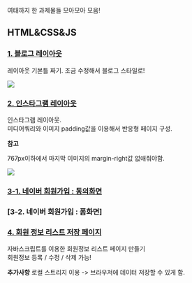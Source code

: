 
여태까지 한 과제물들 모아모아 모음!

 
## HTML&CSS&JS
### [1. 블로그 레이아웃](https://orongee22.github.io/Bitcamp201905/2.HTML%26CSS%26JS/example/layout_test.html)

레이아웃 기본틀 짜기. 조금 수정해서 블로그 스타일로!

  ![](https://cafeptthumb-phinf.pstatic.net/MjAxOTA2MDRfNDEg/MDAxNTU5NjQ2OTE1MTUx.XLR7A5YHnjXH0SNKgm3eHM3UKMMmIpgt-vNyYkjZxuMg.rWJHiQ42aYP_YK4rBObzJEUOIpCqAbDY0nPL6q2EwRMg.PNG/layout1.png?type=w740)

### [2. 인스타그램 레이아웃](https://orongee22.github.io/Bitcamp201905/2.HTML%26CSS%26JS/project/instagram/instagram.html)

인스타그램 레이아웃.<br>
미디어쿼리와 이미지 padding값을 이용해서 반응형 페이지 구성.<br>

**참고**

767px이하에서 마지막 이미지의 margin-right값 없애줘야함.


  ![](https://cafeptthumb-phinf.pstatic.net/MjAxOTA2MDdfMjY0/MDAxNTU5ODg4ODYyNTI5.UKfwWG8olU8E89YLymytxuzHQSpSpqaMPUW-DXx8D9Mg.KRcOtpDrrv07cb4Rb3dDv1gkAeSF6qfNXPnzDrBFKwwg.PNG/screencapture-orongee22-github-io-Bitcamp201905-2-HTML-CSS-JS-instagram-html-2019-06-07-15_25_53.png?type=w740)

### [3-1. 네이버 회원가입 : 동의화면](https://orongee22.github.io/Bitcamp201905/2.HTML%26CSS%26JS/project/naver/naver.html)

### [3-2. 네이버 회원가입 : 폼화면]

### [4. 회원 정보 리스트 저장 페이지](https://orongee22.github.io/Bitcamp201905/2.HTML&CSS&JS/project/member_manager.html)

자바스크립트를 이용한 회원정보 리스트 페이지 만들기<br>
회원정보 등록 / 수정 / 삭제 가능!

**추가사항**
로컬 스트리지 이용 -> 브라우저에 데이터 저장할 수 있게 함.
